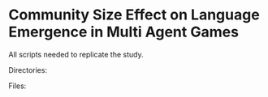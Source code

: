 # Community Size Effect on Language Emergence in Multi Agent Games

All scripts needed to replicate the study.

Directories:

Files:
